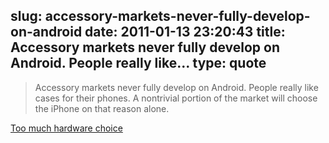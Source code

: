 slug: accessory-markets-never-fully-develop-on-android
date: 2011-01-13 23:20:43
title: Accessory markets never fully develop on Android. People really like...
type: quote
---

> Accessory markets never fully develop on Android. People really like cases for their phones. A nontrivial portion of the market will choose the iPhone on that reason alone.

[Too much hardware choice](http://www.marco.org/2730711751)
